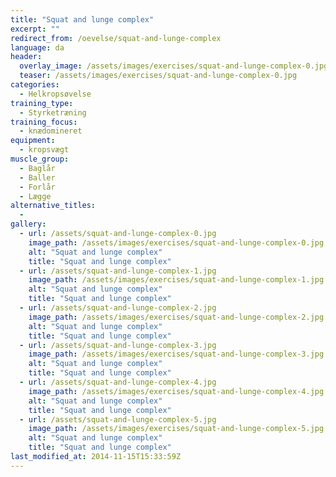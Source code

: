 ```yaml
---
title: "Squat and lunge complex"
excerpt: ""
redirect_from: /oevelse/squat-and-lunge-complex
language: da
header:
  overlay_image: /assets/images/exercises/squat-and-lunge-complex-0.jpg
  teaser: /assets/images/exercises/squat-and-lunge-complex-0.jpg
categories:
  - Helkropsøvelse
training_type: 
  - Styrketræning
training_focus: 
  - knædomineret
equipment:
  - kropsvægt
muscle_group:
  - Baglår
  - Baller
  - Forlår
  - Lægge
alternative_titles:
  - 
gallery:
  - url: /assets/squat-and-lunge-complex-0.jpg
    image_path: /assets/images/exercises/squat-and-lunge-complex-0.jpg
    alt: "Squat and lunge complex"
    title: "Squat and lunge complex"
  - url: /assets/squat-and-lunge-complex-1.jpg
    image_path: /assets/images/exercises/squat-and-lunge-complex-1.jpg
    alt: "Squat and lunge complex"
    title: "Squat and lunge complex"
  - url: /assets/squat-and-lunge-complex-2.jpg
    image_path: /assets/images/exercises/squat-and-lunge-complex-2.jpg
    alt: "Squat and lunge complex"
    title: "Squat and lunge complex"
  - url: /assets/squat-and-lunge-complex-3.jpg
    image_path: /assets/images/exercises/squat-and-lunge-complex-3.jpg
    alt: "Squat and lunge complex"
    title: "Squat and lunge complex"
  - url: /assets/squat-and-lunge-complex-4.jpg
    image_path: /assets/images/exercises/squat-and-lunge-complex-4.jpg
    alt: "Squat and lunge complex"
    title: "Squat and lunge complex"
  - url: /assets/squat-and-lunge-complex-5.jpg
    image_path: /assets/images/exercises/squat-and-lunge-complex-5.jpg
    alt: "Squat and lunge complex"
    title: "Squat and lunge complex"
last_modified_at: 2014-11-15T15:33:59Z
---
```



